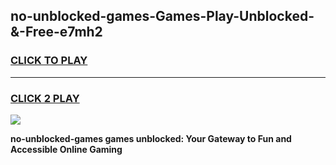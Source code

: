 
## no-unblocked-games-Games-Play-Unblocked-&-Free-e7mh2
<h3>
<a href="https://premium76.site?title=no-unblocked-games&ref=24A">CLICK TO PLAY</a></h3>
<hr>

<h3>
<a href="https://premium76.site?title=no-unblocked-games&ref=24A">CLICK 2 PLAY</a>
  
</h3>

<a href="https://premium76.site?title=no-unblocked-games&ref=24A"><img src="https://clearcache.store/games.png"></a>


**no-unblocked-games games unblocked: Your Gateway to Fun and Accessible Online Gaming**
